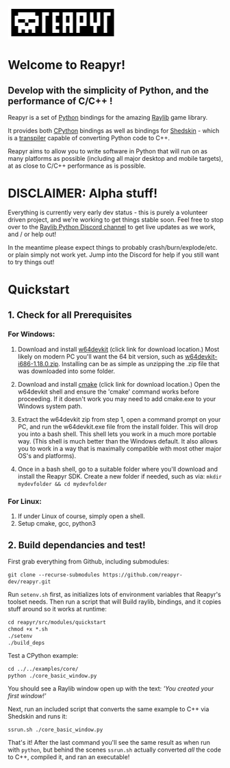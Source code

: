 
![Reapyr](docs/media/reapyrlogo256.png?raw=true "Reapyr")


# Welcome to Reapyr!
## Develop with the simplicity of Python, and the performance of C/C++ !

Reapyr is a set of [Python](https://www.python.org/) bindings for the amazing [Raylib](https://www.raylib.com/) game library. 

It provides both [CPython](https://en.wikipedia.org/wiki/CPython) bindings as well as bindings for [Shedskin](https://shedskin.readthedocs.io/en/latest/) - which is a [transpiler](https://en.wikipedia.org/wiki/Source-to-source_compiler) capable of converting Python code to C++.

Reapyr aims to allow you to write software in Python that will run on as many platforms as possible (including all major desktop and mobile targets), at as close to C/C++ performance as is possible.


# DISCLAIMER: Alpha stuff!

Everything is currently very early dev status - this is purely a volunteer driven project, and we're working to get things stable soon. Feel free to stop over to the [Raylib Python Discord channel](https://discord.com/channels/426912293134270465/661390741104230421) to get live updates as we work, and / or help out!

In the meantime please expect things to probably crash/burn/explode/etc. or plain simply not work yet.  Jump into the Discord for help if you still want to try things out!

# Quickstart

## 1. Check for all Prerequisites

### For Windows:

1. Download and install [w64devkit](https://github.com/skeeto/w64devkit/releases) (click link for download location.)  Most likely on modern PC you'll want the 64 bit version, such as [w64devkit-i686-1.18.0.zip](https://github.com/skeeto/w64devkit/releases/download/v1.18.0/w64devkit-i686-1.18.0.zip). Installing can be as simple as unzipping the .zip file that was downloaded into some folder.

2. Download and install [cmake](https://cmake.org/download/) (click link for download location.) Open the w64devkit shell and ensure the 'cmake' command works before proceeding.  If it doesn't work you may need to add cmake.exe to your Windows system path.

3. Extract the w64devkit zip from step 1, open a command prompt on your PC, and run the w64devkit.exe file from the install folder. This will drop you into a bash shell. This shell lets you work in a much more portable way. (This shell is much better than the Windows default. It also allows you to work in a way that is maximally compatible with most other major OS's and platforms).

4. Once in a bash shell, go to a suitable folder where you'll download and install the Reapyr SDK. Create a new folder if needed, such as via:  ```mkdir mydevfolder && cd mydevfolder```


### For Linux:
1. If under Linux of course, simply open a shell.
2. Setup cmake, gcc, python3

## 2. Build dependancies and test!

First grab everything from Github, including submodules:
```[bash]
git clone --recurse-submodules https://github.com/reapyr-dev/reapyr.git
```

Run ```setenv.sh``` first, as initializes lots of environment variables that Reapyr's toolset needs.  Then run a script that will Build raylib, bindings, and it copies stuff around so it works at runtime:

```[bash]
cd reapyr/src/modules/quickstart
chmod +x *.sh
./setenv
./build_deps
```

Test a CPython example:
```[bash]
cd ../../examples/core/
python ./core_basic_window.py
```
You should see a Raylib window open up with the text: *'You created your first window!'*

Next, run an included script that converts the same example to C++ via Shedskin and runs it:

```[bash]
ssrun.sh ./core_basic_window.py
```

That's it! After the last command you'll see the same result as when run with ```python```, but behind the scenes ```ssrun.sh``` actually converted *all* the code to C++, compiled it, and ran an executable!
